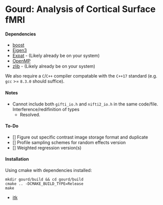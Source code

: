 
# Gourd: Analysis of Cortical Surface fMRI

#### Dependencies
 - [boost](https://www.boost.org/)
 - [Eigen3](http://eigen.tuxfamily.org/index.php?title=Main_Page)
 - [Expat](https://libexpat.github.io) - (Likely already be on your
   system) 
 - [OpenMP](https://www.openmp.org/)
 - [zlib](https://www.zlib.net/) - (Likely already be on your system)

 
We also require a `C`/`C++` compiler compatable with the `C++17`
standard (e.g. `gcc` >= `8.3.0` should suffice).


#### Notes
 - Cannot include both `gifti_io.h` and `nifti2_io.h` in the same
   code/file. Interference/redifinition of types
   - Resolved.

#### To-Do

 - []  Figure out specific contrast image storage format and duplicate
 - []  Profile sampling schemes for random effects version
 - []  Weighted regression version(s)

 
#### Installation
Using cmake with dependencies installed:
```
mkdir gourd/build && cd gourd/build
cmake .. -DCMAKE_BUILD_TYPE=Release
make
```



 - [itk](https://itk.org)
